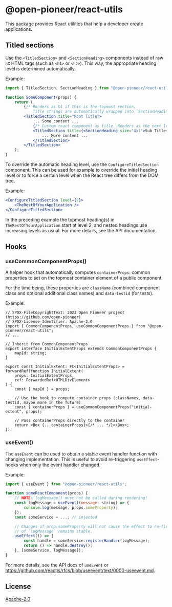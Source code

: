 # @open-pioneer/react-utils

This package provides React utilities that help a developer create applications.

## Titled sections

Use the `<TitledSection>` and `<SectionHeading>` components instead of raw `hX` HTML tags (such as `<h1>` or `<h2>`).
This way, the appropriate heading level is determined automatically.

Example:

```jsx
import { TitledSection, SectionHeading } from "@open-pioneer/react-utils";

function SomeComponent(props) {
    return (
        {/* Renders as h1 if this is the topmost section.
            Title strings are automatically wrapped into `SectionHeading`. */}
        <TitledSection title="Root Title">
            ... Some content ...
            {/* Custom react component as title. Renders as the next level (h2). */}
            <TitledSection title={<SectionHeading size="4xl">Sub Title</SectionHeading>}>
                ... More content ...
            </TitledSection>
        </TitledSection>
    );
}
```

To override the automatic heading level, use the `ConfigureTitledSection` component.
This can be used for example to override the initial heading level or to force a certain level when the React tree differs from the DOM tree.

Example:

```jsx
<ConfigureTitledSection level={2}>
    <TheRestOfYourApplication />
</ConfigureTitledSection>
```

In the preceding example the topmost heading(s) in `TheRestOfYourApplication` start at level 2, and nested headings use increasing levels as usual.
For more details, see the API documentation.

## Hooks

### useCommonComponentProps()

A helper hook that automatically computes `containerProps`: common properties to set on the topmost container element of a public component.

For the time being, these properties are `className` (combined component class and optional additional class names) and `data-testid` (for tests).

Example:

```tsx
// SPDX-FileCopyrightText: 2023 Open Pioneer project (https://github.com/open-pioneer)
// SPDX-License-Identifier: Apache-2.0
import { CommonComponentProps, useCommonComponentProps } from "@open-pioneer/react-utils";
// ...

// Inherit from CommonComponentProps
export interface InitialExtentProps extends CommonComponentProps {
    mapId: string;
}

export const InitialExtent: FC<InitialExtentProps> = forwardRef(function InitialExtent(
    props: InitialExtentProps,
    ref: ForwardedRef<HTMLDivElement>
) {
    const { mapId } = props;

    // Use the hook to compute container props (classNames, data-testid, maybe more in the future)
    const { containerProps } = useCommonComponentProps("initial-extent", props);

    // Pass containerProps directly to the container
    return <Box {...containerProps}>{/* ... */}</Box>;
});
```

### useEvent()

The `useEvent` can be used to obtain a stable event handler function with changing implementation.
This is useful to avoid re-triggering `useEffect`-hooks when only the event handler changed.

Example:

```jsx
import { useEvent } from "@open-pioneer/react-utils";

function someReactComponent(props) {
    // NOTE: logMessage() must not be called during rendering!
    const logMessage = useEvent((message: string) => {
        console.log(message, props.someProperty);
    });
    const someService = ...; // injected

    // Changes of prop.someProperty will not cause the effect to re-fire, because the function identity
    // of `logMessage` remains stable.
    useEffect(() => {
        const handle = someService.registerHandler(logMessage);
        return () => handle.destroy();
    }, [someService, logMessage]);
}
```

For more details, see the API docs of `useEvent` or <https://github.com/reactjs/rfcs/blob/useevent/text/0000-useevent.md>.

## License

[Apache-2.0](https://www.apache.org/licenses/LICENSE-2.0)
